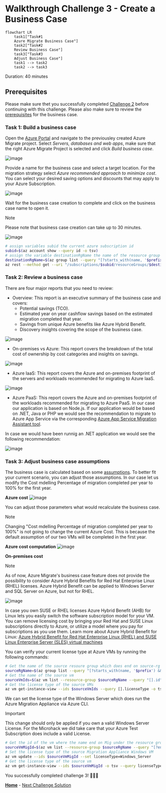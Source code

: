 # Walkthrough Challenge 3 - Create a Business Case

~~~mermaid
flowchart LR
    task1["Task#1
    Azure Migrate Business Case"]
    task2["Task#2
    Review Business Case"]
    task3["Task#3
    Adjust Business Case"]
    task1 --> task2
    task2 --> task3
~~~

Duration: 40 minutes

## Prerequisites

Please make sure thet you successfully completed [Challenge 2](../challenge-2/solution.md) before continuing with this challenge.
Please also make sure to review the [prerequisites](https://learn.microsoft.com/en-us/azure/migrate/how-to-build-a-business-case#prerequisites) for the business case.

### **Task 1: Build a business case**

Open the [Azure Portal](https://portal.azure.com) and navigate to the previousley created Azure Migrate project. Select *Servers, databases and web apps*, make sure that the right Azure Migrate Project is selected and click *Build business case*.

![image](./img/bc1_1.png)

Provide a name for the business case and select a target location. For the migration strategy select *Azure recommended approach to minimize cost*. You can select your desired saving options and discounts that may apply to your Azure Subscription.

![image](./img/bc2_2.png)

Wait for the business case creation to complete and click on the business case name to open it.

> [!NOTE]
> Please note that business case creation can take up to 30 minutes.

![image](./img/bc3.png)


~~~bash
# assign variables subid the current azure subscription id
subid=$(az account show --query id -o tsv)
# assign the variable destinationRgName the name of the resource group which does end on destination-rg
destinationRgName=$(az group list --query "[?starts_with(name, '$prefix') && ends_with(name, 'destination-rg')].name"
az rest --method get --uri "/subscriptions/$subid/resourceGroups/$destinationRgName/providers/Microsoft.Migrate/projects?api-version=2019-10-01"
~~~


### **Task 2: Review a business case**

There are four major reports that you need to review:

- Overview: This report is an executive summary of the business case and covers:
  + Potential savings (TCO).
  + Estimated year on year cashflow savings based on the estimated migration completed that year.
  + Savings from unique Azure benefits like Azure Hybrid Benefit.
  + Discovery insights covering the scope of the business case.

![image](./img/bc4_1.png)

- On-premises vs Azure: This report covers the breakdown of the total cost of ownership by cost categories and insights on savings.

![image](./img/bc5_1.png)

- Azure IaaS: This report covers the Azure and on-premises footprint of the servers and workloads recommended for migrating to Azure IaaS.

![image](./img/bc6_1.png)

- Azure PaaS: This report covers the Azure and on-premises footprint of the workloads recommended for migrating to Azure PaaS.
In our case our application is based on Node.js. If our application would be based on .NET, Java or PHP we would see the recommendation to migrate to Azure App Service via the corresponding [Azure App Service Migration Assistant tool](https://azure.microsoft.com/en-us/products/app-service/migration-tools/).

In case we would have been runnig an .NET application we would see the following recommendation:

![image](./img/bc7.png)

### **Task 3: Adjust business case assumptions**

The business case is calculated based on some [assumptions](https://learn.microsoft.com/en-us/azure/migrate/concepts-business-case-calculation#total-cost-of-ownership-steady-state). To better fit your current scenario, you can adjust those assumptions. In our case let us modify the Cost mdelling Percentage of migration completed per year to 100% for the first year.

**Azure cost**
![image](./img/bc8_1_1.png)

You can adjust those parameters what would recalculate the business case.

> [!NOTE]
> Changing "Cost mdelling Percentage of migration completed per year to 100%" is not going to change the current Azure Cost. This is because the default assumption of our two VMs will be completed in the first year.

**Azure cost computation**
![image](./img/bc8_2.png)


**On-premises cost**
> [!NOTE]
> As of now, Azure Migrate's business case feature does not provide the possibility to consider Azure Hybrid Benefits for Red Hat Enterprise Linux (RHEL) licenses. Azure Hybrid Benefit can be applied to Windows Server and SQL Server on Azure, but not for RHEL.

![image](./img/bc9_1.png)

In case you own SUSE or RHEL licenses Azure Hybrid Benefit (AHB) for Linux lets you easily switch the software subscription model for your VM. You can remove licensing cost by bringing your Red Hat and SUSE Linux subscriptions directly to Azure, or utilize a model where you pay for subscriptions as you use them. Learn more about Azure Hybrid Benefit for Linux:
[Azure Hybrid Benefit for Red Hat Enterprise Linux (RHEL) and SUSE Linux Enterprise Server (SLES) virtual machines](https://learn.microsoft.com/en-us/azure/virtual-machines/linux/azure-hybrid-benefit-linux)

You can verify your current license type at Azure VMs by running the following commands:
~~~bash
# Get the name of the source resoure group which does end on source-rg
sourceRgName=$(az group list --query "[?starts_with(name, '$prefix') && ends_with(name, 'source-rg')].name" -o tsv)
# Get the name of the source vm
sourceVmIds=$(az vm list --resource-group $sourceRgName --query "[].id" -o tsv)
# Get the license type of the source VMs
az vm get-instance-view --ids $sourceVmIds --query [].licenseType -o tsv # Result should be empty as we do not make use of BYOL
~~~

We can set the license type of the Windows Server which does run the Azure Migration Appliance via Azure CLI.

> [!IMPORTANT]
> This change should only be applied if you own a valid Windows Server License. For the Microhack we did take care that your Azure Test Subscription does include a valid License.

~~~bash
# Get the id of the vm where the name end on Mig under the resource group sourceRgName
sourceVmMigId=$(az vm list --resource-group $sourceRgName --query "[?ends_with(name, 'Mig')].id" -o tsv)
# Set the license type of the source Migration Appliance Windows VM
az vm update --ids $sourceVmMigId --set licenseType=Windows_Server 
# Get the license type of the source vm
az vm get-instance-view --ids $sourceVmMigId -o tsv --query licenseType # Result should be Windows_Server
~~~


<!-- You can adjust those parameters what would recalculate the business case.

![image](./img/bc10.png) -->

You successfully completed challenge 3! 🚀🚀🚀

 **[Home](../../README.md)** - [Next Challenge Solution](../challenge-4/solution.md)

